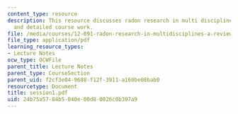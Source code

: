 ```yaml
---
content_type: resource
description: This resource discusses radon research in multi disciplines, course outline
  and detailed course work.
file: /media/courses/12-091-radon-research-in-multidisciplines-a-review-january-iap-2007/24b75a5784b5040e00d80026c0b397a9_session1.pdf
file_type: application/pdf
learning_resource_types:
- Lecture Notes
ocw_type: OCWFile
parent_title: Lecture Notes
parent_type: CourseSection
parent_uid: f2cf3e04-9688-f12f-3911-a160be08bab0
resourcetype: Document
title: session1.pdf
uid: 24b75a57-84b5-040e-00d8-0026c0b397a9
---
```

